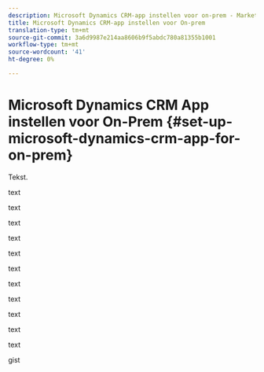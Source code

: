 ```yaml
---
description: Microsoft Dynamics CRM-app instellen voor on-prem - Marketo Docs - Productdocumentatie
title: Microsoft Dynamics CRM-app instellen voor On-prem
translation-type: tm+mt
source-git-commit: 3a6d9987e214aa8606b9f5abdc780a81355b1001
workflow-type: tm+mt
source-wordcount: '41'
ht-degree: 0%

---
```



# Microsoft Dynamics CRM App instellen voor On-Prem {#set-up-microsoft-dynamics-crm-app-for-on-prem}

Tekst.

text

text

text

text

text

text

text

text

text

text

text

gist
